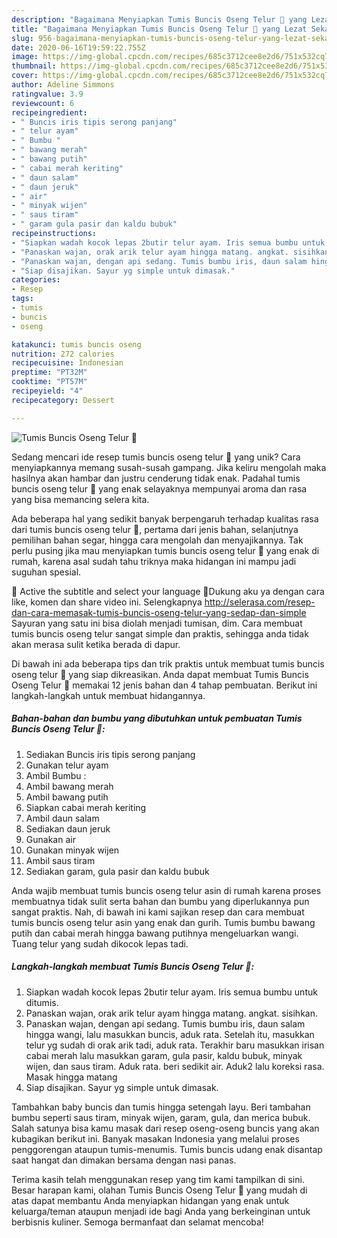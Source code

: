 ```yaml
---
description: "Bagaimana Menyiapkan Tumis Buncis Oseng Telur 🐣 yang Lezat Sekali"
title: "Bagaimana Menyiapkan Tumis Buncis Oseng Telur 🐣 yang Lezat Sekali"
slug: 956-bagaimana-menyiapkan-tumis-buncis-oseng-telur-yang-lezat-sekali
date: 2020-06-16T19:59:22.755Z
image: https://img-global.cpcdn.com/recipes/685c3712cee8e2d6/751x532cq70/tumis-buncis-oseng-telur-🐣-foto-resep-utama.jpg
thumbnail: https://img-global.cpcdn.com/recipes/685c3712cee8e2d6/751x532cq70/tumis-buncis-oseng-telur-🐣-foto-resep-utama.jpg
cover: https://img-global.cpcdn.com/recipes/685c3712cee8e2d6/751x532cq70/tumis-buncis-oseng-telur-🐣-foto-resep-utama.jpg
author: Adeline Simmons
ratingvalue: 3.9
reviewcount: 6
recipeingredient:
- " Buncis iris tipis serong panjang"
- " telur ayam"
- " Bumbu "
- " bawang merah"
- " bawang putih"
- " cabai merah keriting"
- " daun salam"
- " daun jeruk"
- " air"
- " minyak wijen"
- " saus tiram"
- " garam gula pasir dan kaldu bubuk"
recipeinstructions:
- "Siapkan wadah kocok lepas 2butir telur ayam. Iris semua bumbu untuk ditumis."
- "Panaskan wajan, orak arik telur ayam hingga matang. angkat. sisihkan."
- "Panaskan wajan, dengan api sedang. Tumis bumbu iris, daun salam hingga wangi, lalu masukkan buncis, aduk rata. Setelah itu, masukkan telur yg sudah di orak arik tadi, aduk rata. Terakhir baru masukkan irisan cabai merah lalu masukkan garam, gula pasir, kaldu bubuk, minyak wijen, dan saus tiram. Aduk rata. beri sedikit air. Aduk2 lalu koreksi rasa. Masak hingga matang"
- "Siap disajikan. Sayur yg simple untuk dimasak."
categories:
- Resep
tags:
- tumis
- buncis
- oseng

katakunci: tumis buncis oseng 
nutrition: 272 calories
recipecuisine: Indonesian
preptime: "PT32M"
cooktime: "PT57M"
recipeyield: "4"
recipecategory: Dessert

---
```



![Tumis Buncis Oseng Telur 🐣](https://img-global.cpcdn.com/recipes/685c3712cee8e2d6/751x532cq70/tumis-buncis-oseng-telur-🐣-foto-resep-utama.jpg)

Sedang mencari ide resep tumis buncis oseng telur 🐣 yang unik? Cara menyiapkannya memang susah-susah gampang. Jika keliru mengolah maka hasilnya akan hambar dan justru cenderung tidak enak. Padahal tumis buncis oseng telur 🐣 yang enak selayaknya mempunyai aroma dan rasa yang bisa memancing selera kita.

Ada beberapa hal yang sedikit banyak berpengaruh terhadap kualitas rasa dari tumis buncis oseng telur 🐣, pertama dari jenis bahan, selanjutnya pemilihan bahan segar, hingga cara mengolah dan menyajikannya. Tak perlu pusing jika mau menyiapkan tumis buncis oseng telur 🐣 yang enak di rumah, karena asal sudah tahu triknya maka hidangan ini mampu jadi suguhan spesial.

💜 Active the subtitle and select your language 💜Dukung aku ya dengan cara like, komen dan share video ini. Selengkapnya http://selerasa.com/resep-dan-cara-memasak-tumis-buncis-oseng-telur-yang-sedap-dan-simple Sayuran yang satu ini bisa diolah menjadi tumisan, dim. Cara membuat tumis buncis oseng telur sangat simple dan praktis, sehingga anda tidak akan merasa sulit ketika berada di dapur.


Di bawah ini ada beberapa tips dan trik praktis untuk membuat tumis buncis oseng telur 🐣 yang siap dikreasikan. Anda dapat membuat Tumis Buncis Oseng Telur 🐣 memakai 12 jenis bahan dan 4 tahap pembuatan. Berikut ini langkah-langkah untuk membuat hidangannya.

<!--inarticleads1-->

##### Bahan-bahan dan bumbu yang dibutuhkan untuk pembuatan Tumis Buncis Oseng Telur 🐣:

1. Sediakan  Buncis iris tipis serong panjang
1. Gunakan  telur ayam
1. Ambil  Bumbu :
1. Ambil  bawang merah
1. Ambil  bawang putih
1. Siapkan  cabai merah keriting
1. Ambil  daun salam
1. Sediakan  daun jeruk
1. Gunakan  air
1. Gunakan  minyak wijen
1. Ambil  saus tiram
1. Sediakan  garam, gula pasir dan kaldu bubuk


Anda wajib membuat tumis buncis oseng telur asin di rumah karena proses membuatnya tidak sulit serta bahan dan bumbu yang diperlukannya pun sangat praktis. Nah, di bawah ini kami sajikan resep dan cara membuat tumis buncis oseng telur asin yang enak dan gurih. Tumis bumbu bawang putih dan cabai merah hingga bawang putihnya mengeluarkan wangi. Tuang telur yang sudah dikocok lepas tadi. 

<!--inarticleads2-->

##### Langkah-langkah membuat Tumis Buncis Oseng Telur 🐣:

1. Siapkan wadah kocok lepas 2butir telur ayam. Iris semua bumbu untuk ditumis.
1. Panaskan wajan, orak arik telur ayam hingga matang. angkat. sisihkan.
1. Panaskan wajan, dengan api sedang. Tumis bumbu iris, daun salam hingga wangi, lalu masukkan buncis, aduk rata. Setelah itu, masukkan telur yg sudah di orak arik tadi, aduk rata. Terakhir baru masukkan irisan cabai merah lalu masukkan garam, gula pasir, kaldu bubuk, minyak wijen, dan saus tiram. Aduk rata. beri sedikit air. Aduk2 lalu koreksi rasa. Masak hingga matang
1. Siap disajikan. Sayur yg simple untuk dimasak.


Tambahkan baby buncis dan tumis hingga setengah layu. Beri tambahan bumbu seperti saus tiram, minyak wijen, garam, gula, dan merica bubuk. Salah satunya bisa kamu masak dari resep oseng-oseng buncis yang akan kubagikan berikut ini. Banyak masakan Indonesia yang melalui proses penggorengan ataupun tumis-menumis. Tumis buncis udang enak disantap saat hangat dan dimakan bersama dengan nasi panas. 

Terima kasih telah menggunakan resep yang tim kami tampilkan di sini. Besar harapan kami, olahan Tumis Buncis Oseng Telur 🐣 yang mudah di atas dapat membantu Anda menyiapkan hidangan yang enak untuk keluarga/teman ataupun menjadi ide bagi Anda yang berkeinginan untuk berbisnis kuliner. Semoga bermanfaat dan selamat mencoba!
